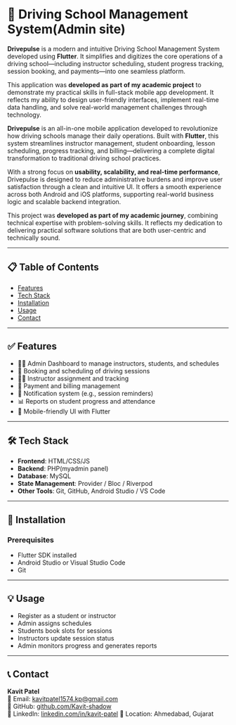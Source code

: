 # 🚗 Driving School Management System(Admin site)

**Drivepulse** is a modern and intuitive Driving School Management System developed using **Flutter**.
It simplifies and digitizes the core operations of a driving school—including instructor scheduling, student progress tracking, session booking, and payments—into one seamless platform.

This application was **developed as part of my academic project** to demonstrate my practical skills in full-stack mobile app development.
It reflects my ability to design user-friendly interfaces, implement real-time data handling, and solve real-world management challenges through technology.

**Drivepulse** is an all-in-one mobile application developed to revolutionize how driving schools manage their daily operations.
Built with **Flutter**, this system streamlines instructor management, student onboarding, lesson scheduling, progress tracking, and billing—delivering a complete digital transformation to traditional driving school practices.

With a strong focus on **usability, scalability, and real-time performance**, Drivepulse is designed to reduce administrative burdens and improve user satisfaction through a clean and intuitive UI.
It offers a smooth experience across both Android and iOS platforms, supporting real-world business logic and scalable backend integration.

This project was **developed as part of my academic journey**, combining technical expertise with problem-solving skills.
It reflects my dedication to delivering practical software solutions that are both user-centric and technically sound.

---

## 📋 Table of Contents

- [Features](#features)
- [Tech Stack](#tech-stack)
- [Installation](#installation)
- [Usage](#usage)
- [Contact](#contact)

---

## ✅ Features

- 🧑‍💼 Admin Dashboard to manage instructors, students, and schedules
- 📅 Booking and scheduling of driving sessions
- 👨‍🏫 Instructor assignment and tracking
- 🧾 Payment and billing management
- 🔔 Notification system (e.g., session reminders)
- 📊 Reports on student progress and attendance
- 📱 Mobile-friendly UI with Flutter

---

## 🛠️ Tech Stack

- **Frontend**: HTML/CSS/JS
- **Backend**: PHP(myadmin panel)
- **Database**: MySQL
- **State Management**: Provider / Bloc / Riverpod
- **Other Tools**: Git, GitHub, Android Studio / VS Code

---

## 🚀 Installation

### Prerequisites

- Flutter SDK installed
- Android Studio or Visual Studio Code
- Git

---

## 💡 Usage

- Register as a student or instructor
- Admin assigns schedules
- Students book slots for sessions
- Instructors update session status
- Admin monitors progress and generates reports

---

## 📞 Contact

**Kavit Patel**  
📧 Email: kavitpatel1574.kp@gmail.com  
🔗 GitHub: [github.com/Kavit-shadow](https://github.com/Kavit-shadow)  
💼 LinkedIn: [linkedin.com/in/kavit-patel](https://www.linkedin.com/in/kavit-patel-84597a26b?utm_source=share&utm_campaign=share_via&utm_content=profile&utm_medium=android_app)
📍 Location: Ahmedabad, Gujarat

